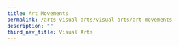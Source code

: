 ```yaml
---
title: Art Movements
permalink: /arts-visual-arts/visual-arts/art-movements
description: ""
third_nav_title: Visual Arts
---
```

